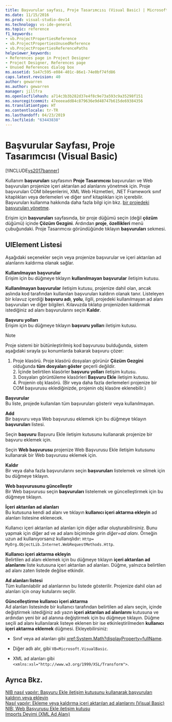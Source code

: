 ```yaml
---
title: Başvurular sayfası, Proje Tasarımcısı (Visual Basic) | Microsoft Docs
ms.date: 11/15/2016
ms.prod: visual-studio-dev14
ms.technology: vs-ide-general
ms.topic: reference
f1_keywords:
- vb.ProjectPropertiesReference
- vb.ProjectPropertiesUnusedReference
- vb.ProjectPropertiesReferencePaths
helpviewer_keywords:
- References page in Project Designer
- Project Designer, References page
- Unused References dialog box
ms.assetid: 5a47c595-e084-401c-86e1-74e0bf74fd86
caps.latest.revision: 40
author: gewarren
ms.author: gewarren
manager: jillfra
ms.openlocfilehash: a714c3b3b282d37e4f8c9e73a593c9a35298f151
ms.sourcegitcommit: 47eeeeadd84c879636e9d48747b615de69384356
ms.translationtype: HT
ms.contentlocale: tr-TR
ms.lasthandoff: 04/23/2019
ms.locfileid: "63443838"
---
```

# <a name="references-page-project-designer-visual-basic"></a>Başvurular Sayfası, Proje Tasarımcısı (Visual Basic)
[!INCLUDE[vs2017banner](../../includes/vs2017banner.md)]

Kullanım **başvuruları** sayfasının **Proje Tasarımcısı** başvuruları ve Web başvuruları projenize içeri aktarılan ad alanlarını yönetmek için. Proje başvuruları COM bileşenlerini, XML Web Hizmetleri, .NET Framework sınıf kitaplıkları veya derlemeleri ve diğer sınıf kitaplıkları için içerebilir. Başvuruları kullanma hakkında daha fazla bilgi için bkz. [bir projedeki başvuruları yönetme](../../ide/managing-references-in-a-project.md).  
  
 Erişim için **başvuruları** sayfasında, bir proje düğümü seçin (değil **çözüm** düğümü) içinde **Çözüm Gezgini**. Ardından **proje**, **özellikleri** menü çubuğundaki. Proje Tasarımcısı göründüğünde tıklayın **başvuruları** sekmesi.  
  
## <a name="uielement-list"></a>UIElement Listesi  
 Aşağıdaki seçenekler seçin veya projenize başvurular ve içeri aktarılan ad alanlarını kaldırma olanak sağlar.  
  
 **Kullanılmayan başvurular**  
 Erişim için bu düğmeye tıklayın **kullanılmayan başvurular** iletişim kutusu.  
  
 **Kullanılmayan başvurular** iletişim kutusu, projenize dahil olan, ancak aslında kod tarafından kullanılan başvuruları kaldırın olanak tanır. Listeleyen bir kılavuz içerdiği **başvuru adı**, **yolu**, ilgili, projedeki kullanılmayan ad alanı başvuruları ve diğer bilgileri. Kılavuzda tıklatıp projenizden kaldırmak istediğiniz ad alanı başvurularını seçin **Kaldır**.  
  
 **Başvuru yolları**  
 Erişim için bu düğmeye tıklayın **başvuru yolları** iletişim kutusu.  
  
> [!NOTE]
> Proje sistemi bir bütünleştirilmiş kod başvurusu bulduğunda, sistem aşağıdaki sırayla şu konumlarda bakarak başvuru çözer:  
> 
> 1. Proje klasörü. Proje klasörü dosyaları görünür **Çözüm Gezgini** olduğunda **tüm dosyaları göster** geçerli değildir.  
>    2. İçinde belirtilen klasörler **başvuru yolları** iletişim kutusu.  
>    3. Dosyaları görüntüleme klasörleri **Başvuru Ekle** iletişim kutusu.  
>    4. Projenin obj klasörü. (Bir veya daha fazla derlemeleri projenize bir COM başvurusu eklediğinizde, projenin obj klasöre eklenebilir.)  
  
 **Başvurular**  
 Bu liste, projede kullanılan tüm başvuruları gösterir veya kullanılmayan.  
  
 **Add**  
 Bir başvuru veya Web başvurusu eklemek için bu düğmeye tıklayın **başvuruları** listesi.  
  
 Seçin **başvuru** Başvuru Ekle iletişim kutusunu kullanarak projenize bir başvuru eklemek için.  
  
 Seçin **Web başvurusu** projenize Web Başvurusu Ekle iletişim kutusunu kullanarak bir Web başvurusu eklemek için.  
  
 **Kaldır**  
 Bir veya daha fazla başvurularını seçin **başvuruları** listelemek ve silmek için bu düğmeye tıklayın.  
  
 **Web başvurusunu güncelleştir**  
 Bir Web başvurusu seçin **başvuruları** listelemek ve güncelleştirmek için bu düğmeye tıklayın.  
  
 **İçeri aktarılan ad alanları**  
 Bu kutusuna kendi ad alanı ve tıklayın **kullanıcı içeri aktarma ekleyin** ad alanları listesine eklenecek.  
  
 Kullanıcı içeri aktarılan ad alanları için diğer adlar oluşturabilirsiniz. Bunu yapmak için diğer ad ve ad alanı biçiminde girin *diğer*=*ad alanı*. Örneğin uzun ad kullanıyorsanız kullanışlıdır: `Http= MyOrg.ObjectLib.Internet.WebRequestMethods.Http`.  
  
 **Kullanıcı içeri aktarma ekleyin**  
 Belirtilen ad alanı eklemek için bu düğmeye tıklayın **içeri aktarılan ad alanlarını** liste kutusuna içeri aktarılan ad alanları. Düğme, yalnızca belirtilen ad alanı zaten listede değilse etkindir.  
  
 **Ad alanları listesi**  
 Tüm kullanılabilir ad alanlarının bu listede gösterilir. Projenize dahil olan ad alanları için onay kutularını seçilir.  
  
 **Güncelleştirme kullanıcı içeri aktarma**  
 Ad alanları listesinde bir kullanıcı tarafından belirtilen ad alanı seçin, içinde değiştirmek istediğiniz adı yazın **içeri aktarılan ad alanlarını** kutusuna ve ardından yeni bir ad alanına değiştirmek için bu düğmeye tıklayın. Düğme seçili ad alanı kullanılarak listeye eklenen bir ise etkinleştirilmeden **kullanıcı içeri aktarma eklemek** düğmesi. Ekleyebilirsiniz:  
  
- Sınıf veya ad alanları gibi <xref:System.Math?displayProperty=fullName>.  
  
- Diğer adlı alır, gibi `VB=Microsoft.VisualBasic`.  
  
- XML ad alanları gibi `<xmlns:xsl="http://www.w3.org/1999/XSL/Transform">`.  
  
## <a name="see-also"></a>Ayrıca Bkz.  
 [NIB nasıl yapılır: Başvuru Ekle iletişim kutusunu kullanarak başvuruları kaldırın veya ekleyin](http://msdn.microsoft.com/3bd75d61-f00c-47c0-86a2-dd1f20e231c9)   
 [Nasıl yapılır: Ekleme veya kaldırma içeri aktarılan ad alanlarını (Visual Basic)](../../ide/how-to-add-or-remove-imported-namespaces-visual-basic.md)   
 [NIB: Web Başvurusu Ekle iletişim kutusu](http://msdn.microsoft.com/bdf05776-c591-40af-bfd7-e1e2aa1e87b5)   
 [Imports Deyimi (XML Ad Alanı)](http://msdn.microsoft.com/library/1f4d50a6-08c7-4c2e-8206-ccae35fcd1b4)
